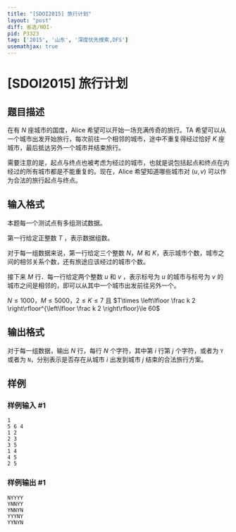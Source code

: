 ```yaml
---
title: "[SDOI2015] 旅行计划"
layout: "post"
diff: 省选/NOI-
pid: P3323
tag: ['2015', '山东', '深度优先搜索,DFS']
usemathjax: true
---
```


# [SDOI2015] 旅行计划
## 题目描述

在有 $N$ 座城市的国度，Alice 希望可以开始一场充满传奇的旅行。TA 希望可以从一个城市出发开始旅行，每次前往一个相邻的城市，途中不重复得经过恰好 $K$ 座城市，最后抵达另外一个城市并结束旅行。

需要注意的是，起点与终点也被考虑为经过的城市，也就是说包括起点和终点在内经过的所有城市都是不能重复的。现在，Alice 希望知道哪些城市对 $(u,v)$ 可以作为合法的旅行起点与终点。

## 输入格式

本题每一个测试点有多组测试数据。

第一行给定正整数 $T$ ，表示数据组数。

对于每一组数据来说，第一行给定三个整数 $N$，$M$ 和 $K$，表示城市个数，城市之间的相邻关系个数，还有旅途应该经过的城市个数。

接下来 $M$ 行．每一行给定两个整数 $u$ 和 $v$ ，表示标号为 $u$ 的城市与标号为 $v$ 的城市之间是相邻的，即可以从其中一个城市出发前往另外一个。

$N\le 1000$，$M\le 5000$，$2\le K\le 7$ 且 $T\times \left\lfloor \frac k 2 \right\rfloor^{\left\lfloor \frac k 2 \right\rfloor}\le 60$

## 输出格式

对于每一组数据，输出 $N$ 行，每行 $N$ 个字符，其中第 $i$ 行第 $j$ 个字符，或者为 `Y` 或者为 `N`，分别表示是否存在从城市 $i$ 出发到城市 $j$ 结束的合法旅行方案。

## 样例

### 样例输入 #1
```
1
5 6 4
1 2
2 3
3 5
1 4
4 5
2 5
```
### 样例输出 #1
```
NYYYY 
YNNYY 
YNNYN 
YYYNY 
YYNYN
```
